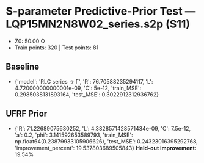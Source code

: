 # S-parameter Predictive-Prior Test — LQP15MN2N8W02_series.s2p (S11)
- Z0: 50.00 Ω
- Train points: 320  |  Test points: 81

## Baseline
- {'model': 'RLC series -> Γ', 'R': 76.70588235294117, 'L': 4.720000000000001e-09, 'C': 5e-12, 'train_MSE': 0.2985038131893164, 'test_MSE': 0.3022912312936762}

## UFRF Prior
- {'R': 71.22689075630252, 'L': 4.3828571428571434e-09, 'C': 7.5e-12, 'a': 0.2, 'phi': 3.141592653589793, 'train_MSE': np.float64(0.23879933105906626), 'test_MSE': 0.24323016395292768, 'improvement_percent': 19.537803689505843}
**Held-out improvement:** 19.54%